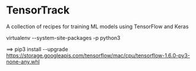 # TensorTrack

A collection of recipes for training ML models using TensorFlow and Keras

virtualenv --system-site-packages -p python3


==> pip3 install --upgrade https://storage.googleapis.com/tensorflow/mac/cpu/tensorflow-1.6.0-py3-none-any.whl

